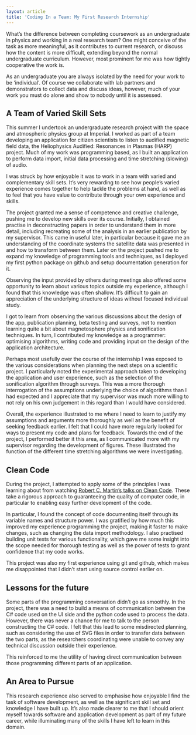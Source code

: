 ```yaml
---
layout: article
title: 'Coding In a Team: My First Research Internship'
---
```

What’s the difference between completing coursework as an undergraduate in physics and working in a real research team? One might conceive of the task as more meaningful, as it contributes to current research, or discuss how the content is more difficult, extending beyond the normal undergraduate curriculum. However, most prominent for me was how tightly cooperative the work is.

As an undergraduate you are always isolated by the need for your work to be ‘individual’. Of course we collaborate with lab partners and demonstrators to collect data and discuss ideas, however, much of your work you must do alone and show to nobody until it is assessed.

## A Team of Varied Skill Sets

This summer I undertook an undergraduate research project with the space and atmospheric physics group at Imperial. I worked as part of a team developing an application for citizen scientists to listen to audified magnetic field data, the Heliophysics Audified: Resonances in Plasmas (HARP) project. Much of my work was programming based, as I built an application to perform data import, initial data processing and time stretching (slowing) of audio.

I was struck by how enjoyable it was to work in a team with varied and complementary skill sets. It’s very rewarding to see how people’s varied experience comes together to help tackle the problems at hand, as well as to feel that you have value to contribute through your own experience and skills.

The project granted me a sense of competence and creative challenge, pushing me to develop new skills over its course. Initially, I obtained practise in deconstructing papers in order to understand them in more detail, including recreating some of the analysis in an earlier publication by my supervisor. This came in useful later, in particular because it gave me an understanding of the coordinate systems the satellite data was presented in and how to transform between them. Later on the project pushed me to expand my knowledge of programming tools and techniques, as I deployed my first python package on github and setup documentation generation for it.

Observing the input provided by others during meetings also offered some opportunity to learn about various topics outside my experience, although I found that this knowledge was often shallow. It’s difficult to gain an appreciation of the underlying structure of ideas without focused individual study.

I got to learn from observing the various discussions about the design of the app, publication planning, beta testing and surveys, not to mention learning quite a bit about magnetosphere physics and sonification techniques. In turn, I contributed my knowledge as a programmer: optimising algorithms, writing code and providing input on the design of the application architecture.

Perhaps most usefully over the course of the internship I was exposed to the various considerations when planning the next steps on a scientific project. I particularly noted the experimental approach taken to developing the application and user experience, such as the selection of the sonification algorithm through surveys. This was a more thorough interrogation of the assumptions underlying the choice of algorithms than I had expected and I appreciate that my supervisor was much more willing to not rely on his own judgement in this regard than I would have considered.

Overall, the experience illustrated to me where I need to learn to justify my assumptions and arguments more thoroughly as well as the benefit of seeking feedback earlier. I felt that I could have more regularly looked for ways to present my code and plans for feedback. Towards the end of the project, I performed better it this area, as I communicated more with my supervisor regarding the development of figures. These illustrated the function of the different time stretching algorithms we were investigating.

## Clean Code

During the project, I attempted to apply some of the principles I was learning about from watching [Robert C. Martin’s talks on Clean Code](https://www.youtube.com/watch?v=7EmboKQH8lM). These take a rigorous approach to guaranteeing the quality of computer code, in particular to enabling easy further development of the code.

In particular, I found the concept of code documenting itself through its variable names and structure power. I was gratified by how much this improved my experience programming the project, making it faster to make changes, such as changing the data import methodology. I also practised building unit tests for various functionality, which gave me some insight into the scope needed for thorough testing as well as the power of tests to grant confidence that my code works.

This project was also my first experience using git and github, which makes me disappointed that I didn’t start using source control earlier on.

## Lessons for the future

Some parts of the programming conversation didn’t go as smoothly. In the project, there was a need to build a means of communication between the C# code used on the UI side and the python code used to process the data. However, there was never a chance for me to talk to the person constructing the C# code. I felt that this lead to some misdirected planning, such as considering the use of SVG files in order to transfer data between the two parts, as the researchers coordinating were unable to convey any technical discussion outside their experience.

This reinforced to me the utility of having direct communication between those programming different parts of an application.

## An Area to Pursue

This research experience also served to emphasise how enjoyable I find the task of software development, as well as the significant skill set and knowledge I have built up. It’s also made clearer to me that I should orient myself towards software and application development as part of my future career, while illuminating many of the skills I have left to learn in this domain.
